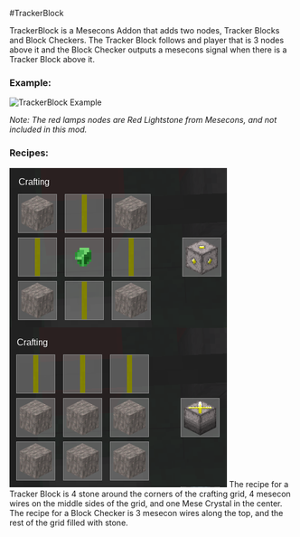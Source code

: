 #TrackerBlock

TrackerBlock is a Mesecons Addon that adds two nodes, Tracker Blocks and Block Checkers. The Tracker Block follows and player that is 3 nodes above it and the Block Checker outputs a mesecons signal when there is a Tracker Block above it.

### Example:

![TrackerBlock Example](https://github.com/Aurailus/trackerblock/raw/master/mtbox/trackerblock.gif)

*Note: The red lamps nodes are Red Lightstone from Mesecons, and not included in this mod.*

### Recipes:

![Tracker Block and Block Checker Recipes](https://github.com/Aurailus/trackerblock/raw/master/mtbox/recipes.png)
The recipe for a Tracker Block is 4 stone around the corners of the crafting grid, 4 mesecon wires on the middle sides of the grid, and one Mese Crystal in the center. The recipe for a Block Checker is 3 mesecon wires along the top, and the rest of the grid filled with stone.